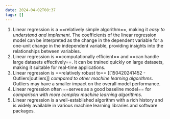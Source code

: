 ```yaml
---
date: 2024-04-02T08:37
tags: []
---
```

1. Linear regression is a ==relatively simple algorithm==, making it *easy to understand and implement*. The coefficients of the linear regression model can be interpreted as the change in the dependent variable for a one-unit change in the independent variable, providing insights into the relationships between variables.
2. Linear regression is ==computationally efficient== and ==can handle large datasets effectively==. It can be trained quickly on large datasets, making it suitable for real-time applications.
3. Linear regression is ==relatively robust to== [[150420241452 - Outliers|outliers]] *compared to other machine learning algorithms*. Outliers may have a smaller impact on the overall model performance.
4. Linear regression often ==serves as a good baseline model== for *comparison with more complex machine learning algorithms*.
5. Linear regression is a well-established algorithm with a rich history and is widely available in various machine learning libraries and software packages.